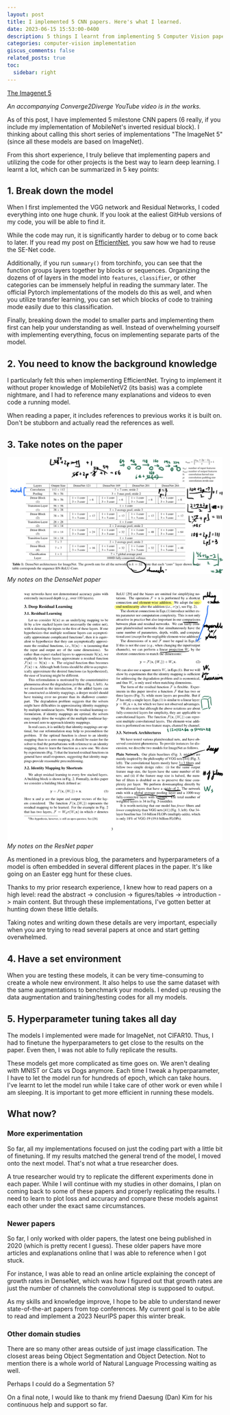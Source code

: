 ```yaml
---
layout: post
title: I implemented 5 CNN papers. Here's what I learned.
date: 2023-06-15 15:53:00-0400
description: 5 things I learnt from implementing 5 Computer Vision papers
categories: computer-vision implementation
giscus_comments: false
related_posts: true
toc:
  sidebar: right
---
```

[The Imagenet 5](https://github.com/boosungkim/milestone-cnn-model-implementations)

*An accompanying Converge2Diverge YouTube video is in the works.*

As of this post, I have implemented 5 milestone CNN papers (6 really, if you include my implementation of MobileNet's inverted residual block). I thinking about calling this short series of implementations "The ImageNet 5" (since all these models are based on ImageNet).

From this short experience, I truly believe that implementing papers and utilizing the code for other projects is the best way to learn deep learning. I learnt a lot, which can be summarized in 5 key points:

## 1. Break down the model
When I first implemented the VGG network and Residual Networks, I coded everything into one huge chunk. If you look at the ealiest GitHub versions of my code, you will be able to find it.

While the code may run, it is significantly harder to debug or to come back to later. If you read my post on [EfficientNet](/_posts/2023-06-15-efficientnet-implementation.md), you saw how we had to reuse the SE-Net code.

Additionally, if you run `summary()` from torchinfo, you can see that the function groups layers together by blocks or sequences. Organizing the dozens of of layers in the model into `features`, `classifier`, or other categories can be immensely helpful in reading the summary later. The official Pytorch implementations of the models do this as well, and when you utilize transfer learning, you can set which blocks of code to training mode easily due to this classification.

Finally, breaking down the model to smaller parts and implementing them first can help your understanding as well. Instead of overwhelming yourself with implementing everything, focus on implementing separate parts of the model.

## 2. You need to know the background knowledge
I particularly felt this when implementing EfficientNet. Trying to implement it without proper knowledge of MobileNetV2 (its basis) was a complete nightmare, and I had to reference many explanations and videos to even code a running model.

When reading a paper, it includes references to previous works it is built on. Don't be stubborn and actually read the references as well.

## 3. Take notes on the paper
![image](/assets/img/blogs/2023-06-15-the-imagenet-5/notes-densenet.jpeg)
*My notes on the DenseNet paper*

![image](/assets/img/blogs/2023-06-15-the-imagenet-5/notes-resnet.jpeg)
*My notes on the ResNet paper*

As mentioned in a previous blog, the parameters and hyperparameters of a model is often embedded in several different places in the paper. It's like going on an Easter egg hunt for these clues.

Thanks to my prior research experience, I knew how to read papers on a high level: read the abstract -> conclusion -> figures/tables -> introduction -> main content. But through these implementations, I've gotten better at hunting down these little details.

Taking notes and writing down these details are very important, especially when you are trying to read several papers at once and start getting overwhelmed.

## 4. Have a set environment
When you are testing these models, it can be very time-consuming to create a whole new environment. It also helps to use the same dataset with the same augmentations to benchmark your models. I ended up reusing the data augmentation and training/testing codes for all my models.

## 5. Hyperparameter tuning takes all day
The models I implemented were made for ImageNet, not CIFAR10. Thus, I had to finetune the hyperparameters to get close to the results on the paper. Even then, I was not able to fully replicate the results.

These models get more complicated as time goes on. We aren't dealing with MNIST or Cats vs Dogs anymore. Each time I tweak a hyperparameter, I have to let the model run for hundreds of epoch, which can take hours. I've learnt to let the model run while I take care of other work or even while I am sleeping. It is important to get more efficient in running these models.

## What now?
### More experimentation
So far, all my implementations focused on just the coding part with a little bit of finetuning. If my results matched the general trend of the model, I moved onto the next model. That's not what a true researcher does.

A true researcher would try to replicate the different experiments done in each paper. While I will continue with my studies in other domains, I plan on coming back to some of these papers and properly replicating the results. I need to learn to plot loss and accuracy and compare these models against each other under the exact same circumstances.

### Newer papers
So far, I only worked with older papers, the latest one being published in 2020 (which is pretty recent I guess). These older papers have more articles and explanations online that I was able to reference when I got stuck.

For instance, I was able to read an online article explaining the concept of growth rates in DenseNet, which was how I figured out that growth rates are just the number of channels the convolutional step is supposed to output.

As my skills and knowledge improve, I hope to be able to understand newer state-of-the-art papers from top conferences. My current goal is to be able to read and implement a 2023 NeurIPS paper this winter break.

### Other domain studies
There are so many other areas outside of just image classification. The closest areas being Object Segmentation and Object Detection. Not to mention there is a whole world of Natural Language Processing waiting as well.

Perhaps I could do a Segmentation 5?

On a final note, I would like to thank my friend Daesung (Dan) Kim for his continuous help and support so far.